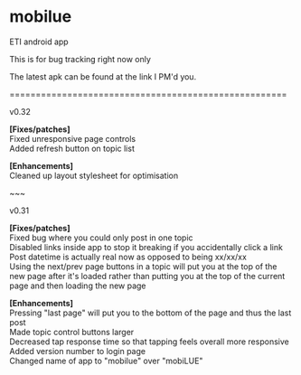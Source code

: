 mobilue
========

ETI android app

This is for bug tracking right now only

The latest apk can be found at the link I PM'd you.


<p>=====================================================</p>
v0.32

<b>[Fixes/patches]</b><br/>
Fixed unresponsive page controls<br/>
Added refresh button on topic list<br/>

<b>[Enhancements]</b><br/>
Cleaned up layout stylesheet for optimisation<br/>

<p>~~~</p>

v0.31

<b>[Fixes/patches]</b><br/>
Fixed bug where you could only post in one topic<br/>
Disabled links inside app to stop it breaking if you accidentally click a link<br/>
Post datetime is actually real now as opposed to being xx/xx/xx<br/>
Using the next/prev page buttons in a topic will put you at the top of the new page after it's loaded rather than putting you at the top of the current page and then loading the new page<br/>

<b>[Enhancements]</b><br/>
Pressing "last page" will put you to the bottom of the page and thus the last post<br/>
Made topic control buttons larger<br/>
Decreased tap response time so that tapping feels overall more responsive<br/>
Added version number to login page<br/>
Changed name of app to "mobilue" over "mobiLUE"


